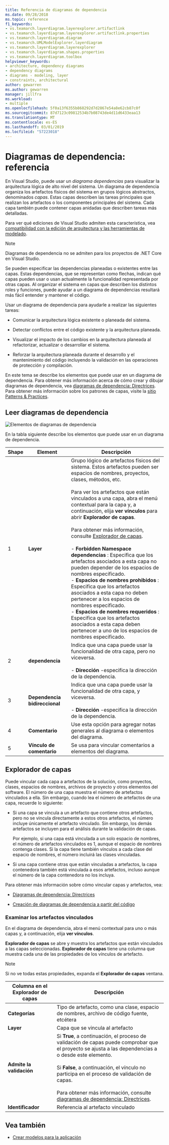 ```yaml
---
title: Referencia de diagramas de dependencia
ms.date: 09/28/2018
ms.topic: reference
f1_keywords:
- vs.teamarch.layerdiagram.layerexplorer.artifactlink
- vs.teamarch.layerdiagram.layerexplorer.artifactlink.properties
- vs.teamarch.layerdiagram.diagram
- vs.teamarch.UMLModelExplorer.layerdiagram
- vs.teamarch.layerdiagram.layerexplorer
- vs.teamarch.layerdiagram.shapes.properties
- vs.teamarch.layerdiagram.toolbox
helpviewer_keywords:
- architecture, dependency diagrams
- dependency diagrams
- diagrams - modeling, layer
- constraints, architectural
author: gewarren
ms.author: gewarren
manager: jillfra
ms.workload:
- multiple
ms.openlocfilehash: 5f0a13f6355b868292d7d2867e54a8e62cb87c0f
ms.sourcegitcommit: 87d7123c09812534b7b08743de4d11d6433eaa13
ms.translationtype: MT
ms.contentlocale: es-ES
ms.lasthandoff: 03/01/2019
ms.locfileid: "57223018"
---
```

# <a name="dependency-diagrams-reference"></a>Diagramas de dependencia: referencia

En Visual Studio, puede usar un *diagrama dependencias* para visualizar la arquitectura lógica de alto nivel del sistema. Un diagrama de dependencia organiza los artefactos físicos del sistema en grupos lógicos abstractos, denominados *capas*. Estas capas describen las tareas principales que realizan los artefactos o los componentes principales del sistema. Cada capa también puede contener capas anidadas que describen tareas más detalladas.

Para ver qué ediciones de Visual Studio admiten esta característica, vea [compatibilidad con la edición de arquitectura y las herramientas de modelado](../modeling/what-s-new-for-design-in-visual-studio.md#VersionSupport).

> [!NOTE]
> Diagramas de dependencia no se admiten para los proyectos de .NET Core en Visual Studio.

Se pueden especificar las dependencias planeadas o existentes entre las capas. Estas dependencias, que se representan como flechas, indican qué capas pueden usar o usan actualmente la funcionalidad representada por otras capas. Al organizar el sistema en capas que describen los distintos roles y funciones, puede ayudar a un diagrama de dependencias resultará más fácil entender y mantener el código.

Usar un diagrama de dependencia para ayudarle a realizar las siguientes tareas:

-   Comunicar la arquitectura lógica existente o planeada del sistema.

-   Detectar conflictos entre el código existente y la arquitectura planeada.

-   Visualizar el impacto de los cambios en la arquitectura planeada al refactorizar, actualizar o desarrollar el sistema.

-   Reforzar la arquitectura planeada durante el desarrollo y el mantenimiento del código incluyendo la validación en las operaciones de protección y compilación.

En este tema se describe los elementos que puede usar en un diagrama de dependencia. Para obtener más información acerca de cómo crear y dibujar diagramas de dependencia, vea [diagramas de dependencia: Directrices](../modeling/layer-diagrams-guidelines.md). Para obtener más información sobre los patrones de capas, visite la [sitio Patterns & Practices](http://go.microsoft.com/fwlink/?LinkId=145794).

## <a name="reading-dependency-diagrams"></a>Leer diagramas de dependencia

![Elementos de diagramas de dependencia](../modeling/media/uml_layerrefreading.png)

En la tabla siguiente describe los elementos que puede usar en un diagrama de dependencia.

|**Shape**|**Element**|**Descripción**|
|-|-|-|
|1|**Layer**|Grupo lógico de artefactos físicos del sistema. Estos artefactos pueden ser espacios de nombres, proyectos, clases, métodos, etc.<br /><br /> Para ver los artefactos que están vinculados a una capa, abra el menú contextual para la capa y, a continuación, elija **ver vínculos** para abrir **Explorador de capas**.<br /><br /> Para obtener más información, consulte [Explorador de capas](#Explorer).<br /><br /> -   **Forbidden Namespace dependencias** : Especifica que los artefactos asociados a esta capa no pueden depender de los espacios de nombres especificado.<br />-   **Espacios de nombres prohibidos** : Especifica que los artefactos asociados a esta capa no deben pertenecer a los espacios de nombres especificado.<br />-   **Espacios de nombres requeridos** : Especifica que los artefactos asociados a esta capa deben pertenecer a uno de los espacios de nombres especificado.|
|2|**dependencia**|Indica que una capa puede usar la funcionalidad de otra capa, pero no viceversa.<br /><br /> -   **Dirección** -especifica la dirección de la dependencia.|
|3|**Dependencia bidireccional**|Indica que una capa puede usar la funcionalidad de otra capa, y viceversa.<br /><br /> -   **Dirección** -especifica la dirección de la dependencia.|
|4|**Comentario**|Use esta opción para agregar notas generales al diagrama o elementos del diagrama.|
|5|**Vínculo de comentario**|Se usa para vincular comentarios a elementos del diagrama.|

## <a name="Explorer"></a> Explorador de capas

Puede vincular cada capa a artefactos de la solución, como proyectos, clases, espacios de nombres, archivos de proyecto y otros elementos del software. El número de una capa muestra el número de artefactos vinculados a ella. Sin embargo, cuando lea el número de artefactos de una capa, recuerde lo siguiente:

-   Si una capa se vincula a un artefacto que contiene otros artefactos, pero no se vincula directamente a estos otros artefactos, el número incluye únicamente el artefacto vinculado. Sin embargo, los demás artefactos se incluyen para el análisis durante la validación de capas.

     Por ejemplo, si una capa está vinculada a un solo espacio de nombres, el número de artefactos vinculados es 1, aunque el espacio de nombres contenga clases. Si la capa tiene también vínculos a cada clase del espacio de nombres, el número incluirá las clases vinculadas.

-   Si una capa contiene otras que están vinculadas a artefactos, la capa contenedora también está vinculada a esos artefactos, incluso aunque el número de la capa contenedora no los incluya.

Para obtener más información sobre cómo vincular capas y artefactos, vea:

-   [Diagramas de dependencia: Directrices](../modeling/layer-diagrams-guidelines.md)

-   [Creación de diagramas de dependencia a partir del código](../modeling/create-layer-diagrams-from-your-code.md)

### <a name="examine-the-linked-artifacts"></a>Examinar los artefactos vinculados

En el diagrama de dependencia, abra el menú contextual para uno o más capas y, a continuación, elija **ver vínculos**.

**Explorador de capas** se abre y muestra los artefactos que están vinculados a las capas seleccionadas. **Explorador de capas** tiene una columna que muestra cada una de las propiedades de los vínculos de artefacto.

> [!NOTE]
> Si no ve todas estas propiedades, expanda el **Explorador de capas** ventana.

|**Columna en el Explorador de capas**|**Descripción**|
|-|-|
|**Categorías**|Tipo de artefacto, como una clase, espacio de nombres, archivo de código fuente, etcétera|
|**Layer**|Capa que se vincula al artefacto|
|**Admite la validación**|Si **True**, a continuación, el proceso de validación de capas puede comprobar que el proyecto se ajusta a las dependencias a o desde este elemento.<br /><br /> Si **False**, a continuación, el vínculo no participa en el proceso de validación de capas.<br /><br /> Para obtener más información, consulte [diagramas de dependencia: Directrices](../modeling/layer-diagrams-guidelines.md).|
|**Identificador**|Referencia al artefacto vinculado|

## <a name="see-also"></a>Vea también

- [Crear modelos para la aplicación](../modeling/create-models-for-your-app.md)
